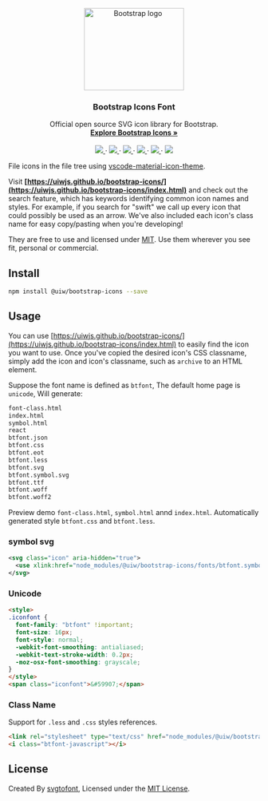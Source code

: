 <p align="center">
  <a href="https://uiwjs.github.io/bootstrap-icons/index.html">
    <img src="https://v5.getbootstrap.com/docs/5.0/assets/brand/bootstrap-logo-shadow.png" alt="Bootstrap logo" width="200" height="165">
  </a>
</p>

<h3 align="center">Bootstrap Icons Font</h3>

<p align="center">
  Official open source SVG icon library for Bootstrap.
  <br>
  <a href="https://icons.getbootstrap.com/"><strong>Explore Bootstrap Icons »</strong></a>
  <br>
  <br>
  <a href="https://github.com/uiwjs/bootstrap-icons/issues">
    <img src="https://img.shields.io/github/issues/uiwjs/bootstrap-icons.svg" />
  </a>
  ·
  <a href="https://github.com/uiwjs/bootstrap-icons/network">
    <img src="https://img.shields.io/github/forks/uiwjs/bootstrap-icons.svg" />
  </a>
  ·
  <a href="https://github.com/uiwjs/bootstrap-icons/stargazers">
    <img src="https://img.shields.io/github/stars/uiwjs/bootstrap-icons.svg" />
  </a>
  ·
  <a href="https://github.com/uiwjs/bootstrap-icons/releases">
    <img src="https://img.shields.io/github/release/uiwjs/bootstrap-icons.svg" />
  </a>
  ·
  <a href="https://github.com/uiwjs/bootstrap-icons">
    <img src="https://img.shields.io/dub/l/vibe-d.svg" />
  </a>
  ·
  <a href="https://www.npmjs.com/package/@uiw/bootstrap-icons">
    <img src="https://img.shields.io/npm/v/@uiw/bootstrap-icons.svg" />
  </a>
</p>

File icons in the file tree using [vscode-material-icon-theme](https://github.com/PKief/vscode-material-icon-theme).

Visit **[https://uiwjs.github.io/bootstrap-icons/](https://uiwjs.github.io/bootstrap-icons/index.html)** and check out the search feature, which has keywords identifying common icon names and styles. For example, if you search for "swift" we call up every icon that could possibly be used as an arrow. We've also included each icon's class name for easy copy/pasting when you're developing!

They are free to use and licensed under [MIT](https://opensource.org/licenses/MIT). Use them wherever you see fit, personal or commercial. 

## Install

```bash
npm install @uiw/bootstrap-icons --save
```

## Usage

You can use [https://uiwjs.github.io/bootstrap-icons/](https://uiwjs.github.io/bootstrap-icons/index.html) to easily find the icon you want to use. Once you've copied the desired icon's CSS classname, simply add the icon and icon's classname, such as `archive` to an HTML element.

Suppose the font name is defined as `btfont`, The default home page is `unicode`, Will generate: 

```bash
font-class.html
index.html
symbol.html
react
btfont.json
btfont.css
btfont.eot
btfont.less
btfont.svg
btfont.symbol.svg
btfont.ttf
btfont.woff
btfont.woff2
```

Preview demo `font-class.html`, `symbol.html` annd `index.html`. Automatically generated style `btfont.css` and `btfont.less`.

### symbol svg

```xml
<svg class="icon" aria-hidden="true">
  <use xlink:href="node_modules/@uiw/bootstrap-icons/fonts/btfont.symbol.svg#btfont-javascript"></use>
</svg>
```

### Unicode

```html
<style>
.iconfont {
  font-family: "btfont" !important;
  font-size: 16px;
  font-style: normal;
  -webkit-font-smoothing: antialiased;
  -webkit-text-stroke-width: 0.2px;
  -moz-osx-font-smoothing: grayscale;
}
</style>
<span class="iconfont">&#59907;</span>
```

### Class Name

Support for `.less` and `.css` styles references.

```html
<link rel="stylesheet" type="text/css" href="node_modules/@uiw/bootstrap-icons/fonts/btfont.css">
<i class="btfont-javascript"></i>
```

## License

Created By [svgtofont](https://github.com/jaywcjlove/svgtofont), Licensed under the [MIT License](https://opensource.org/licenses/MIT).
